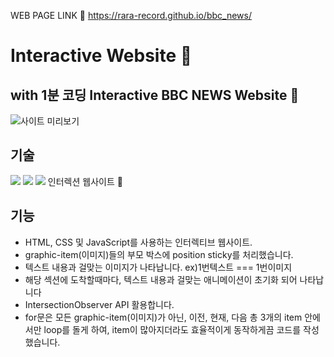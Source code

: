 WEB PAGE LINK 🌟 https://rara-record.github.io/bbc_news/
# Interactive Website 🤩 
## with 1분 코딩 Interactive BBC NEWS Website 📰 
![사이트 미리보기](https://user-images.githubusercontent.com/70184893/141324925-db14e702-f9ab-4535-8c25-fadc79041d8f.png)

## 기술
<img src="https://img.shields.io/badge/HTML5-E34F26?style=flat-square&logo=HTML5&logoColor=white"/> <img src="https://img.shields.io/badge/CSS3-1572B6?style=flat-square&logo=CSS3&logoColor=white"/> <img src="https://img.shields.io/badge/JavaScript-F7DF1E?style=flat-square&logo=JavaScript&logoColor=white"/> 인터렉션 웹사이트 💟

## 기능

- HTML, CSS 및 JavaScript를 사용하는 인터렉티브 웹사이트.
- graphic-item(이미지)들의 부모 박스에 position sticky를 처리했습니다.
- 텍스트 내용과 걸맞는 이미지가 나타납니다. ex)1번텍스트 === 1번이미지
- 해당 섹션에 도착할때마다, 텍스트 내용과 걸맞는 애니메이션이 초기화 되어 나타납니다 
- IntersectionObserver API 활용합니다.
- for문은 모든 graphic-item(이미지)가 아닌, 이전, 현재, 다음 총 3개의 item 안에서만 loop를 돌게 하여, item이 많아지더라도 효율적이게 동작하게끔 코드를 작성했습니다.
